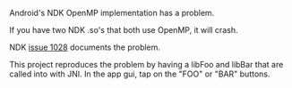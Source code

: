 
Android's NDK OpenMP implementation has a problem.

If you have two NDK .so's that both use OpenMP, it will crash.

NDK [issue 1028](https://github.com/android-ndk/ndk/issues/1028) documents the problem.

This project reproduces the problem by having a libFoo and libBar that are called into
with JNI.  In the app gui, tap on the "FOO" or "BAR" buttons.

